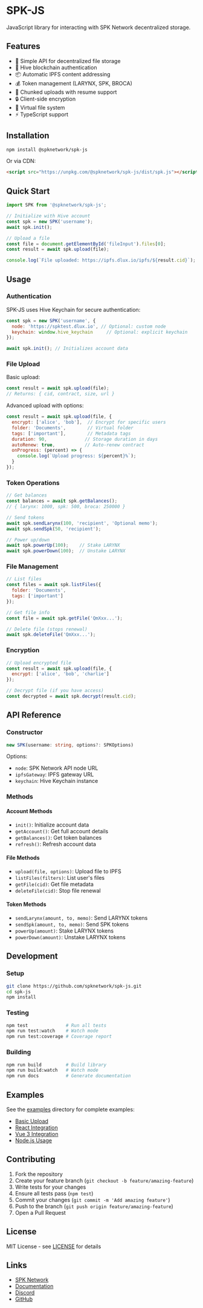 # SPK-JS

JavaScript library for interacting with SPK Network decentralized storage.

## Features

- 🚀 Simple API for decentralized file storage
- 🔐 Hive blockchain authentication
- 📦 Automatic IPFS content addressing
- 💰 Token management (LARYNX, SPK, BROCA)
- 🔄 Chunked uploads with resume support
- 🔒 Client-side encryption
- 📁 Virtual file system
- ⚡ TypeScript support

## Installation

```bash
npm install @spknetwork/spk-js
```

Or via CDN:

```html
<script src="https://unpkg.com/@spknetwork/spk-js/dist/spk.js"></script>
```

## Quick Start

```javascript
import SPK from '@spknetwork/spk-js';

// Initialize with Hive account
const spk = new SPK('username');
await spk.init();

// Upload a file
const file = document.getElementById('fileInput').files[0];
const result = await spk.upload(file);

console.log(`File uploaded: https://ipfs.dlux.io/ipfs/${result.cid}`);
```

## Usage

### Authentication

SPK-JS uses Hive Keychain for secure authentication:

```javascript
const spk = new SPK('username', {
  node: 'https://spktest.dlux.io', // Optional: custom node
  keychain: window.hive_keychain     // Optional: explicit keychain
});

await spk.init(); // Initializes account data
```

### File Upload

Basic upload:

```javascript
const result = await spk.upload(file);
// Returns: { cid, contract, size, url }
```

Advanced upload with options:

```javascript
const result = await spk.upload(file, {
  encrypt: ['alice', 'bob'],  // Encrypt for specific users
  folder: 'Documents',        // Virtual folder
  tags: ['important'],        // Metadata tags
  duration: 90,              // Storage duration in days
  autoRenew: true,           // Auto-renew contract
  onProgress: (percent) => {
    console.log(`Upload progress: ${percent}%`);
  }
});
```

### Token Operations

```javascript
// Get balances
const balances = await spk.getBalances();
// { larynx: 1000, spk: 500, broca: 250000 }

// Send tokens
await spk.sendLarynx(100, 'recipient', 'Optional memo');
await spk.sendSpk(50, 'recipient');

// Power up/down
await spk.powerUp(100);    // Stake LARYNX
await spk.powerDown(100);  // Unstake LARYNX
```

### File Management

```javascript
// List files
const files = await spk.listFiles({
  folder: 'Documents',
  tags: ['important']
});

// Get file info
const file = await spk.getFile('QmXxx...');

// Delete file (stops renewal)
await spk.deleteFile('QmXxx...');
```

### Encryption

```javascript
// Upload encrypted file
const result = await spk.upload(file, {
  encrypt: ['alice', 'bob', 'charlie']
});

// Decrypt file (if you have access)
const decrypted = await spk.decrypt(result.cid);
```

## API Reference

### Constructor

```typescript
new SPK(username: string, options?: SPKOptions)
```

Options:
- `node`: SPK Network API node URL
- `ipfsGateway`: IPFS gateway URL
- `keychain`: Hive Keychain instance

### Methods

#### Account Methods
- `init()`: Initialize account data
- `getAccount()`: Get full account details
- `getBalances()`: Get token balances
- `refresh()`: Refresh account data

#### File Methods
- `upload(file, options)`: Upload file to IPFS
- `listFiles(filters)`: List user's files
- `getFile(cid)`: Get file metadata
- `deleteFile(cid)`: Stop file renewal

#### Token Methods
- `sendLarynx(amount, to, memo)`: Send LARYNX tokens
- `sendSpk(amount, to, memo)`: Send SPK tokens
- `powerUp(amount)`: Stake LARYNX tokens
- `powerDown(amount)`: Unstake LARYNX tokens

## Development

### Setup

```bash
git clone https://github.com/spknetwork/spk-js.git
cd spk-js
npm install
```

### Testing

```bash
npm test              # Run all tests
npm run test:watch    # Watch mode
npm run test:coverage # Coverage report
```

### Building

```bash
npm run build         # Build library
npm run build:watch   # Watch mode
npm run docs          # Generate documentation
```

## Examples

See the [examples](./examples) directory for complete examples:

- [Basic Upload](./examples/basic-upload.html)
- [React Integration](./examples/react-example)
- [Vue 3 Integration](./examples/vue-example)
- [Node.js Usage](./examples/node-example)

## Contributing

1. Fork the repository
2. Create your feature branch (`git checkout -b feature/amazing-feature`)
3. Write tests for your changes
4. Ensure all tests pass (`npm test`)
5. Commit your changes (`git commit -m 'Add amazing feature'`)
6. Push to the branch (`git push origin feature/amazing-feature`)
7. Open a Pull Request

## License

MIT License - see [LICENSE](./LICENSE) for details

## Links

- [SPK Network](https://spknetwork.io)
- [Documentation](https://docs.spknetwork.io)
- [Discord](https://discord.gg/spknetwork)
- [GitHub](https://github.com/spknetwork/spk-js)